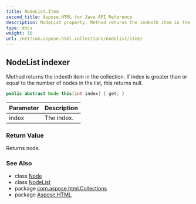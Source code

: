 ```yaml
---
title: NodeList.Item
second_title: Aspose.HTML for Java API Reference
description: NodeList property. Method returns the indexth item in the collection. If index is greater than or equal to the number of nodes in the list this returns null
type: docs
weight: 10
url: /net/com.aspose.html.collections/nodelist/item/
---
```

## NodeList indexer

Method returns the indexth item in the collection. If index is greater than or equal to the number of nodes in the list, this returns null.

```java
public abstract Node this[int index] { get; }
```

| Parameter | Description |
| --- | --- |
| index | The index. |

### Return Value

Returns node.

### See Also

* class [Node](../../../com.aspose.html.dom/node/)
* class [NodeList](../)
* package [com.aspose.html.Collections](../../nodelist/)
* package [Aspose.HTML](../../../)
